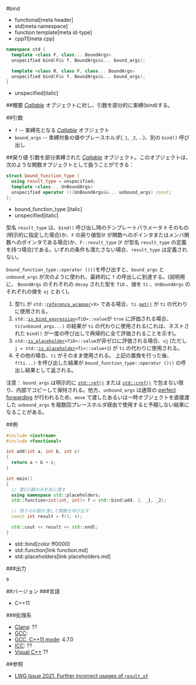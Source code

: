 #bind
* functional[meta header]
* std[meta namespace]
* function template[meta id-type]
* cpp11[meta cpp]

```cpp
namespace std {
  template <class F, class... BoundArgs>
  unspecified bind(F&& f, BoundArgs&&... bound_args);

  template <class R, class F, class... BoundArgs>
  unspecified bind(F&& f, BoundArgs&&... bound_args);
}
```
* unspecified[italic]

##概要
[<i>Callable</i>](callable.md) オブジェクトに対し、引数を部分的に束縛(bind)する。

##引数
- `f` -- 束縛先となる [<i>Callable</i>](callable.md) オブジェクト
- `bound_args` -- 束縛対象の値やプレースホルダ(`_1`, `_2`, ...)、別の `bind()` 呼び出し

##戻り値
引数を部分束縛された [<i>Callable</i>](callable.md) オブジェクト。このオブジェクトは、次のような関数オブジェクトとして扱うことができる：
```cpp
struct bound_function_type {
  using result_type = unspecified;
  template <class... UnBoundArgs>
  unspecified operator ()(UnBoundArgs&&... unbound_args) const;
};
```
* bound_function_type [italic]
* unspecified[italic]

型名 `result_type` は、`bind()` 呼び出し時のテンプレートパラメータ `R` そのもの(明示的に指定した場合)か、`F` の戻り値型(`F` が関数へのポインタまたはメンバ関数へのポインタである場合)か、`F::result_type` (`F` が型名 `result_type` の定義を持つ場合)である。いずれの条件も満たさない場合、`result_type` は定義されない。

<i>`bound_function_type`</i>`::operator ()()`を呼び出すと、`bound_args` と `unbound_args` が次のように使われ、最終的に `f` の呼出しに到達する。(説明用に、 `BoundArgs` のそれぞれの `decay` された型を `TiD` 、値を `ti` 、`UnBoundArgs` のそれぞれの値を `uj` とおく)。

1. 型`Ti` が `std::`[`reference_wrapper`](reference_wrapper.md)`<X>` である場合、`ti.`[`get()`](reference_wrapper/get.md) が `ti` の代わりに使用される。
2. `std::`[`is_bind_expression`](is_bind_expression.md)`<TiD>::value`が `true` に評価される場合、`ti(unbound_args...)` の結果が `ti` の代わりに使用される(これは、ネストされた `bind()` が一度の呼び出しで再帰的に全て評価されることを示す)。
3. `std::`[`is_placeholder`](is_placeholder.md)`<TiD>::value`が非ゼロに評価される場合、`uj` (ただし `j = std::`[`is_placeholder`](is_placeholder.md)`<Ti>::value+1`) が `ti` の代わりに使用される。
4. その他の場合、`ti` がそのまま使用される。
上記の置換を行った後、 `f(ti...)` を呼び出した結果が <i>`bound_function_type`</i>`::operator ()()` の呼出し結果として返される。

注意： `bound_args` は明示的に [`std::ref()`](ref.md) または [`std::cref()`](cref.md) で包まない限り、内部でコピーして保持される。他方、`unbound_args` は通常の [perfect forwarding](/reference/utility/forward.md) が行われるため、`move` で渡したあるいは一時オブジェクトを直接渡した `unbound_args` を複数回プレースホルダ経由で使用すると予期しない結果になることがある。


##例
```cpp
#include <iostream>
#include <functional>

int add(int a, int b, int c)
{
  return a + b + c;
}

int main()
{
  // 第1引数のみを先に渡す
  using namespace std::placeholders;
  std::function<int(int, int)> f = std::bind(add, 2, _1, _2);

  // 残りの引数を渡して関数を呼び出す
  const int result = f(3, 4);

  std::cout << result << std::endl;
}
```
* std::bind[color ff0000]
* std::function[link function.md]
* std::placeholders[link placeholders.md]

###出力
```
9
```

##バージョン
###言語
- C++11

###処理系
- [Clang](/implementation.md#clang): ??
- [GCC](/implementation.md#gcc): 
- [GCC, C++11 mode](/implementation.md#gcc): 4.7.0
- [ICC](/implementation.md#icc): ??
- [Visual C++](/implementation.md#visual_cpp) ??


##参照
- [LWG Issue 2021. Further incorrect usages of `result_of`](http://www.open-std.org/jtc1/sc22/wg21/docs/lwg-defects.html#2021)


